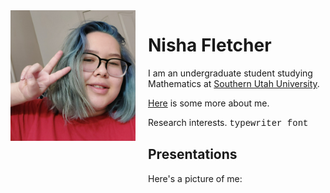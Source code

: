 <!DOCTYPE html>
<html lang="en">
<head>
    <meta charset="UTF-8">
    <meta name="viewport" content="width=device-width, initial-scale=1.0">
    <title>Nisha Fletcher</title>
</head>
<body>
    <div style="display: flex; align-items: flex-start;">
        <img src="Headshot.jpg" alt="Nisha Fletcher" style="max-width: 200px; height: auto; margin-right: 20px;">
        <div>
            <h1>Nisha Fletcher</h1>
            <p>I am an undergraduate student studying Mathematics at <a href="https://www.suu.edu/math/">Southern Utah University</a>.</p>
            <p><a href="info.txt">Here</a> is some more about me.</p>
            <p>Research interests. <span style="font-family: 'Courier New', Courier, monospace;">typewriter font</span></p>
            <h2>Presentations</h2>
            <p>Here's a picture of me:</p>
        </div>
    </div>
</body>
</html>
